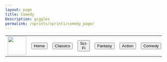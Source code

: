 ```yaml
---
layout: page
title: Comedy
Description: giggles
permalink: /sprints/sprint1/comedy_page/
---
```

<html>
    <div class="movie_menu">
            <table>
                <tr>
                    <td><img src="{{site.baseurl}}/images/sprints/sprint1_images/movie_blog.png" height="60" title="GH Pages" alt=""></td>
                    <td><a href="/aditi_bandaru_csp_2025/sprint1_miniproject/index"><button class="movie_button">Home</button></a></td>
                    <td><a href="/aditi_bandaru_csp_2025/sprints/sprint1/classics_page/index"><button class="movie_button">Classics</button></a></td>
                    <td><a href="/aditi_bandaru_csp_2025/sprints/sprint1/sci_fi_page/index"><button class="movie_button">Sci-Fi</button></a></td>
                    <td><a href="/aditi_bandaru_csp_2025/sprints/sprint1/fantasy_page/index"><button class="movie_button">Fantasy</button></a></td>
                    <td><a href="/aditi_bandaru_csp_2025/sprints/sprint1/action_page/index"><button class="movie_button">Action</button></a></td>
                    <td><a href="/aditi_bandaru_csp_2025/sprints/sprint1/comedy_page/index"><button class="movie_button">Comedy</button></a></td>
                </tr>
            </table>
        </div>
</html>